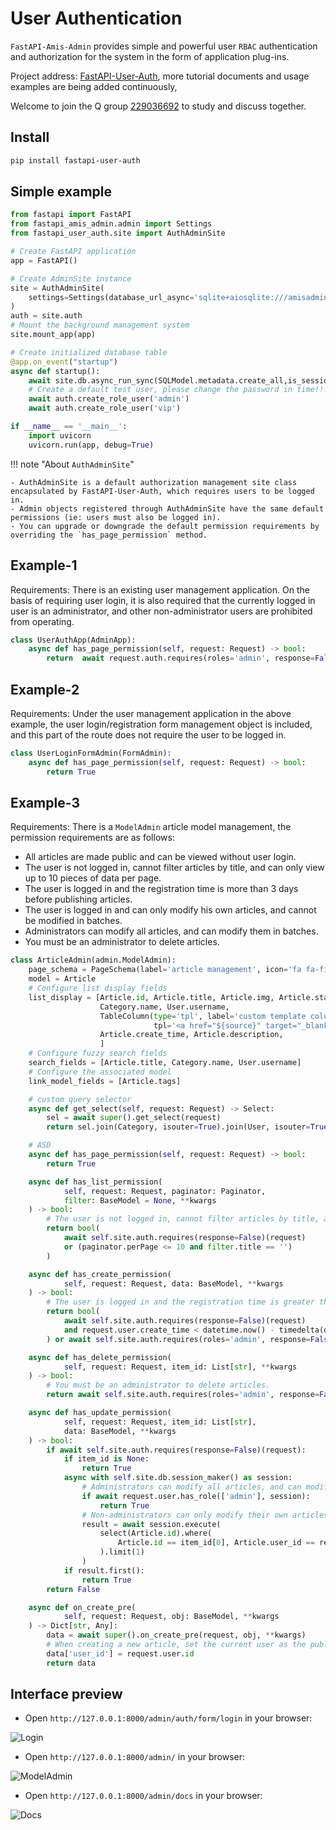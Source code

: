 # User Authentication

`FastAPI-Amis-Admin` provides simple and powerful user `RBAC` authentication and authorization for the system in the form of application plug-ins.

Project address: [FastAPI-User-Auth](https://github.com/amisadmin/fastapi_user_auth), more tutorial documents and usage examples are being added continuously,

Welcome to join the Q group [229036692](https://jq.qq.com/?_wv=1027&k=U4Dv6x8W) to study and discuss together.

## Install

```bash
pip install fastapi-user-auth
```

## Simple example

```python linenums="1" hl_lines="3 9 10 11 14"
from fastapi import FastAPI
from fastapi_amis_admin.admin import Settings
from fastapi_user_auth.site import AuthAdminSite

# Create FastAPI application
app = FastAPI()

# Create AdminSite instance
site = AuthAdminSite(
    settings=Settings(database_url_async='sqlite+aiosqlite:///amisadmin.db')
)
auth = site.auth
# Mount the background management system
site.mount_app(app)

# Create initialized database table
@app.on_event("startup")
async def startup():
    await site.db.async_run_sync(SQLModel.metadata.create_all,is_session=False)
    # Create a default test user, please change the password in time!!!
    await auth.create_role_user('admin')
    await auth.create_role_user('vip')

if __name__ == '__main__':
    import uvicorn
    uvicorn.run(app, debug=True)
```

!!! note "About `AuthAdminSite`"

	- AuthAdminSite is a default authorization management site class encapsulated by FastAPI-User-Auth, which requires users to be logged in.
	- Admin objects registered through AuthAdminSite have the same default permissions (ie: users must also be logged in).
	- You can upgrade or downgrade the default permission requirements by overriding the `has_page_permission` method.

## Example-1

Requirements: There is an existing user management application. On the basis of requiring user login, it is also required that the currently logged in user is an administrator, and other non-administrator users are prohibited from operating.

```python hl_lines="4"
class UserAuthApp(AdminApp):
    async def has_page_permission(self, request: Request) -> bool:
        return  await request.auth.requires(roles='admin', response=False)(request)
```

## Example-2

Requirements: Under the user management application in the above example, the user login/registration form management object is included, and this part of the route does not require the user to be logged in.

```python  hl_lines="3"
class UserLoginFormAdmin(FormAdmin):
    async def has_page_permission(self, request: Request) -> bool:
        return True
```

## Example-3

Requirements: There is a `ModelAdmin` article model management, the permission requirements are as follows:

- All articles are made public and can be viewed without user login.
- The user is not logged in, cannot filter articles by title, and can only view up to 10 pieces of data per page.
- The user is logged in and the registration time is more than 3 days before publishing articles.
- The user is logged in and can only modify his own articles, and cannot be modified in batches.
- Administrators can modify all articles, and can modify them in batches.
- You must be an administrator to delete articles.

```python linenums="1" hl_lines="32 33 41 42 49 60 65"
class ArticleAdmin(admin.ModelAdmin):
    page_schema = PageSchema(label='article management', icon='fa fa-file')
    model = Article
    # Configure list display fields
    list_display = [Article.id, Article.title, Article.img, Article.status,
                    Category.name, User.username,
                    TableColumn(type='tpl', label='custom template column',
                                tpl='<a href="${source}" target="_blank">ID:${id},Title:${title}</a>'),
                    Article.create_time, Article.description,
                    ]
    # Configure fuzzy search fields
    search_fields = [Article.title, Category.name, User.username]
    # Configure the associated model
    link_model_fields = [Article.tags]

    # custom query selector
    async def get_select(self, request: Request) -> Select:
        sel = await super().get_select(request)
        return sel.join(Category, isouter=True).join(User, isouter=True)

    # ASD
    async def has_page_permission(self, request: Request) -> bool:
        return True

    async def has_list_permission(
            self, request: Request, paginator: Paginator,
            filter: BaseModel = None, **kwargs
    ) -> bool:
        # The user is not logged in, cannot filter articles by title, and can only view up to 10 pieces of data per page.
        return bool(
            await self.site.auth.requires(response=False)(request)
            or (paginator.perPage <= 10 and filter.title == '')
        )

    async def has_create_permission(
            self, request: Request, data: BaseModel, **kwargs
    ) -> bool:
        # The user is logged in and the registration time is greater than 3 days before they can publish articles; or the admin role
        return bool(
            await self.site.auth.requires(response=False)(request)
            and request.user.create_time < datetime.now() - timedelta(days=3)
        ) or await self.site.auth.requires(roles='admin', response=False)(request)

    async def has_delete_permission(
            self, request: Request, item_id: List[str], **kwargs
    ) -> bool:
        # You must be an administrator to delete articles.
        return await self.site.auth.requires(roles='admin', response=False)(request)

    async def has_update_permission(
            self, request: Request, item_id: List[str], 
        	data: BaseModel, **kwargs
    ) -> bool:
        if await self.site.auth.requires(response=False)(request):
            if item_id is None:
                return True
            async with self.site.db.session_maker() as session:
                # Administrators can modify all articles, and can modify them in batches.
                if await request.user.has_role(['admin'], session):
                    return True
                # Non-administrators can only modify their own articles, and cannot modify them in batches.
                result = await session.execute(
                    select(Article.id).where(
                        Article.id == item_id[0], Article.user_id == request.user.id
                    ).limit(1)
                )
            if result.first():
                return True
        return False

    async def on_create_pre(
            self, request: Request, obj: BaseModel, **kwargs
    ) -> Dict[str, Any]:
        data = await super().on_create_pre(request, obj, **kwargs)
        # When creating a new article, set the current user as the publisher
        data['user_id'] = request.user.id
        return data
```

## Interface preview

- Open `http://127.0.0.1:8000/admin/auth/form/login` in your browser:

![Login](https://s2.loli.net/2022/03/20/SZy6sjaVlBT8gin.png)

- Open `http://127.0.0.1:8000/admin/` in your browser:

![ModelAdmin](https://s2.loli.net/2022/03/20/ItgFYGUONm1jCz5.png)

- Open `http://127.0.0.1:8000/admin/docs` in your browser:

![Docs](https://s2.loli.net/2022/03/20/1GcCiPdmXayxrbH.png)
